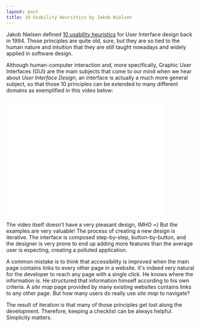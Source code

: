```yaml
---
layout: post
title: 10 Usability Heuristics by Jakob Nielsen
---
```


Jakob Nielsen defined [10 usability heuristics](http://www.nngroup.com/articles/ten-usability-heuristics/) for User Interface design back in 1994.
Those principles are quite old, sure, but they are so tied to the human nature and intuition that they are still taught nowadays and widely applied in software design.

Although human-computer interaction and, more specifically, Graphic User Interfaces (GUI) are the main subjects that come to our mind when we hear about *User Interface Design*, an interface is actually a much more general subject, so that those 10 principles can be extended to many different domains as exemplified in this video below:

<iframe width="420" height="315" src="//www.youtube.com/embed/hWc0Fd2AS3s" frameborder="0" allowfullscreen></iframe>

The video itself doesn't have a very pleasant design, IMHO =) But the examples are very valuable!
The process of creating a new design is iterative. The interface is composed step-by-step, button-by-button, and the designer is very prone to end up adding more features than the average user is expecting, creating a polluted application.

A common mistake is to think that accessibility is improved when the main page contains links to every other page in a website.
It's indeed very natural for the developer to reach any page with a single click. He knows where the information is. He structured that information himself according to his own criteria.
A *site map* page provided by many existing websites contains links to any other page. But how many users do really use *site map* to navigate?

The result of iteration is that many of those principles get lost along the development. Therefore, keeping a checklist can be always helpful. Simplicity matters.
